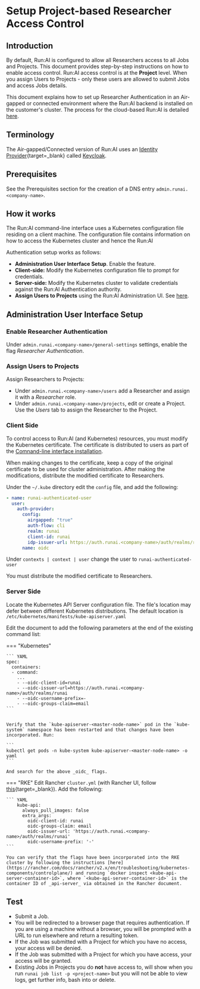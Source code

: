 # Setup Project-based Researcher Access Control

## Introduction

By default, Run:AI is configured to allow all Researchers access to all Jobs and Projects.  This document provides step-by-step instructions on how to enable access control. Run:AI access control is at the __Project__ level. When you assign Users to Projects - only these users are allowed to submit Jobs and access Jobs details. 

This document explains how to set up Researcher Authentication in an Air-gapped or connected environment where the Run:AI backend is installed on the customer's cluster. The process for the cloud-based Run:AI is detailed [here](../../Cluster-Setup/researcher-authentication/). 



## Terminology

The Air-gapped/Connected version of Run:AI uses an [Identity Provider](https://en.wikipedia.org/wiki/Identity_provider){target=_blank} called [Keycloak](https://www.keycloak.org/). 

## Prerequisites 

See the Prerequisites section for the creation of a DNS entry `admin.runai.<company-name>`. 


## How it works

The Run:AI command-line interface uses a Kubernetes configuration file residing on a client machine. The configuration file contains information on how to access the Kubernetes cluster and hence the Run:AI 

Authentication setup works as follows:

* __Administration User Interface Setup__. Enable the feature.
* __Client-side:__ Modify the Kubernetes configuration file to prompt for credentials.
* __Server-side:__ Modify the Kubernetes cluster to validate credentials against the Run:AI Authentication authority. 
* __Assign Users to Projects__ using the Run:AI Administration UI. See [here](../../admin-ui-setup/project-setup/#assign-users-to-project).


## Administration User Interface Setup

### Enable Researcher Authentication

Under `admin.runai.<company-name>/general-settings` settings, enable the flag _Researcher Authentication_.

### Assign Users to Projects

Assign Researchers to Projects:

* Under `admin.runai.<company-name>/users` add a Researcher and assign it with a _Researcher_ role.
* Under `admin.runai.<company-name>/projects`, edit or create a Project. Use the _Users_ tab to assign the Researcher to the Project. 



### Client Side 

To control access to Run:AI (and Kubernetes) resources, you must modify the Kubernetes certificate. The certificate is distributed to users as part of the [Comnand-line interface installation](../../Researcher-Setup/cli-install#kubernetes-configuration). 

When making changes to the certificate, keep a copy of the original certificate to be used for cluster administration. After making the modifications, distribute the modified certificate to Researchers. 

Under the `~/.kube` directory edit the `config` file, and add the following:

``` YAML
- name: runai-authenticated-user
  user:
    auth-provider:
      config:
        airgapped: "true"
        auth-flow: cli
        realm: runai
        client-id: runai
        idp-issuer-url: https://auth.runai.<company-name>/auth/realms/runai
      name: oidc
```

Under `contexts | context | user` change the user to `runai-authenticated-user`


You must distribute the modified certificate to Researchers. 



### Server Side

Locate the Kubernetes API Server configuration file. The file's location may defer between different Kubernetes distributions. The default location is `/etc/kubernetes/manifests/kube-apiserver.yaml`

Edit the document to add the following parameters at the end of the existing command list:


=== "Kubernetes"

    ``` YAML
    spec:
      containers:
      - command:
        ... 
        - --oidc-client-id=runai
        - --oidc-issuer-url=https://auth.runai.<company-name>/auth/realms/runai
        - --oidc-username-prefix=-
        - --oidc-groups-claim=email
    ```


    Verify that the `kube-apiserver-<master-node-name>` pod in the `kube-system` namespace has been restarted and that changes have been incorporated. Run:

    ```
    kubectl get pods -n kube-system kube-apiserver-<master-node-name> -o yaml
    ```

    And search for the above _oidc_ flags. 

=== "RKE"
    Edit Rancher `cluster.yml` (with Rancher UI, follow [this](https://rancher.com/docs/rancher/v2.x/en/cluster-admin/editing-clusters/#editing-clusters-in-the-rancher-ui){target=_blank}). Add the following:

    ``` YAML
        kube-api:
          always_pull_images: false
          extra_args:
            oidc-client-id: runai
            oidc-groups-claim: email
            oidc-issuer-url: 'https://auth.runai.<company-name>/auth/realms/runai'
            oidc-username-prefix: '-'
    ```

    You can verify that the flags have been incorporated into the RKE cluster by following the instructions [here](https://rancher.com/docs/rancher/v2.x/en/troubleshooting/kubernetes-components/controlplane/) and running `docker inspect <kube-api-server-container-id>`, where `<kube-api-server-container-id>` is the container ID of _api-server_ via obtained in the Rancher document. 


## Test

* Submit a Job.
* You will be redirected to a browser page that requires authentication. If you are using a machine without a browser, you will be prompted with a URL to run elsewhere and return a resulting token. 
* If the Job was submitted with a Project for which you have no access, your access will be denied. 
* If the Job was submitted with a Project for which you have access, your access will be granted.
* Existing Jobs in Projects you do __not__ have access to, will show when you run `runai job list -p <project-name>` but you will not be able to view logs, get further info, bash into or delete. 

 

